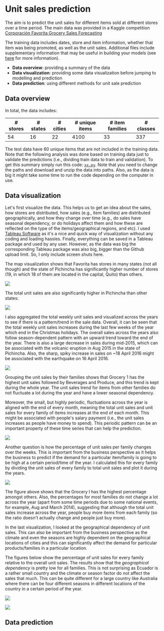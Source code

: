 # Unit sales prediction 

The aim is to predict the unit sales for different items sold at different stores over a time period. The main data was provided in a Kaggle competition [Corporación Favorita Grocery Sales Forecasting](https://www.kaggle.com/c/favorita-grocery-sales-forecasting/data) 

The training data includes dates, store and item information, whether that item was being promoted, as well as the unit sales. Additional files include supplementary information that may be useful in building your models (see [here](https://www.kaggle.com/c/favorita-grocery-sales-forecasting/data) for more information).

- **Data overview**: providing a summary of the data
- **Data visualization**: providing some data visualization before jumping to modelling and prediction
- **Data prediction**: using different methods for unit sale prediction

## Data overview  
In total, the data includes:

|# stores | # states | # cities |# unique items | # item families  | # classes |
|---------|----------|----------|---------------|------------------|-----------|
|54       | 16       |22        | 4100          | 33               | 337       |

The test data have 60 unique items that are not included in the training data. Note that the following analysis was done based on training data just to validate the predictions (i.e., dividing train data to train and validation). To get this summary simply run this code: [`xx.py`](). Note that you need to change the paths and download and unzip the data into paths. Also, as the data is big it might take some time to run the code depending on the computer in use. 

## Data visualization
Let's first visualize the data. This helps us to get an idea about the sales, how stores are distributed, how sales (e.g., item families) are distributed geographically, and how they change over time (e.g., do sales have seasonal dependency, or do holidays affect them and how these are reflected on the type of the items/geographical regions, and etc). I used [Tableau Software](https://www.tableau.com) as it's a nice and quick way of visualization without any coding and loading hassles. Finally, everything can be saved in a Tableau package and used by any user. However, as the data was big the corresponding Tableau package was also big, bigger than the Github upload limit. So, I only include screen shuts here.

The map visualization shows that Favorita has stores in many states (not all though) and the state of Pichincha has significantly higher number of stores (19, in which 18 of them are located in the capital, Quito) than others.

![](images/img_01.png)


The total unit sales are also significantly higher in Pichincha than other states:



![](images/img_03.png)


I also aggregated the total weekly unit sales and visualized across the years to see if there is a pattern/trend in the sale data. Overall, it can be seen that the total weekly unit sales increases during the last few weeks of the year which end in the Christmas holidays. The overall sales across the years also follow season-dependent pattern with an upward trend toward the end of the year. There is also a large decrease in sales during mid-2015, which can be associated with the volcanic eruption in Aug 2015 in the state of Pichincha. Also, the sharp, spiky increase in sales on ~18 April 2016 might be associated with the earthquake on 16 April 2016.


![](images/img_04.png)


Grouping the unit sales by their families shows that Grocery 1  has the highest unit sales followed by Beverages and Produce, and this trend is kept during the whole year. The unit sales trend for items from other families do not fluctuate a lot during the year and have a lower seasonal dependency.

Moreover, the small, but highly periodic, fluctuations across the year is aligned with the end of every month, meaning the total unit sales and unit sales for every family of items increases at the end of each month. This might be associated with people's salary payment (i.e., the unit sales increases as people have money to spend). This periodic pattern can be an important property of these time series that can help the prediction. 


![](images/img_05.png)

Another question is how the percentage of unit sales per family changes over the weeks. This is important from the business perspective as it helps the business to predict if the demand for a particular item/family is going to be high at a certain period/time of the year. I calculated this for every family by dividing the unit sales of every family to total unit sales and plot it during the years.

![](images/img_09.png)


The figure above shows that the Grocery I has the highest percentage amongst others. Also, the percentages for most families do not change a lot across the year (apart from some time periods due to some national events, for example, Aug and March 2014), suggesting that although the total unit sales increase across the year, people buy more items from each family (so the ratio doesn't actually change and people just buy more).


In the last visualization, I looked at the geographical dependency of unit sales. This can also be important from the business perspective as the climate and even the seasons are highly dependent on the geographical locations of cities and this can significantly affect the demand for particular products/families in a particular location.   

The figures below show the percentage of unit sales for every family relative to the overall unit sales. The results show that the *geographical dependency* is pretty low for all families. This is not surprising as Ecuador is a rather small country and the climate or season factor do not affect the sales that much. This can be quite different for a large country like Australia where there can be four different seasons in different locations of the country in a certain period of the year. 

![](images/img_07.png)

![](images/img_08.png)

## Data prediction 















